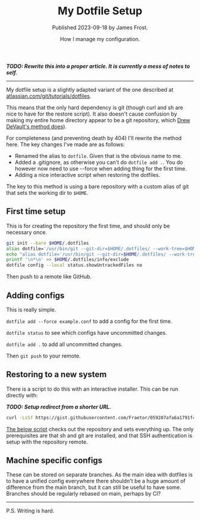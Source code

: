 <header class="article-header">
    <h1>My Dotfile Setup</h1> Published <time datetime="2023-09-18">2023-09-18</time> by James Frost.
    <p class="tagline">How I manage my configuration.</p>
</header>

***TODO: Rewrite this into a proper article. It is currently a mess of notes to self.***

---

My dotfile setup is a slightly adapted variant of the one described at [atlassian.com/git/tutorials/dotfiles](https://www.atlassian.com/git/tutorials/dotfiles).

This means that the only hard dependency is git (though curl and sh are nice to have for the restore script). It also doesn't cause confusion by making my entire home directory appear to be a git repository, which [Drew DeVault's method does](https://drewdevault.com/2019/12/30/dotfiles.html)).

For completeness (and preventing death by 404) I'll rewrite the method here. The key changes I've made are as follows:

* Renamed the alias to `dotfile`. Given that is the obvious name to me.
* Added a .gitignore, as otherwise you can't do `dotfile add .`. You do however now need to use --force when adding thing for the first time.
* Adding a nice interactive script when restoring the dotfiles.

The key to this method is using a bare repository with a custom alias of git that sets the working dir to `$HOME`.

## First time setup

This is for creating the repository the first time, and should only be necessary once.

```sh
git init --bare $HOME/.dotfiles
alias dotfile='/usr/bin/git --git-dir=$HOME/.dotfiles/ --work-tree=$HOME'
echo "alias dotfile='/usr/bin/git --git-dir=$HOME/.dotfiles/ --work-tree=$HOME'" >> $HOME/.bashrc
printf '\n*\n' >> $HOME/.dotfiles/info/exclude
dotfile config --local status.showUntrackedFiles no
```

Then push to a remote like GitHub.

## Adding configs

This is really simple.

`dotfile add --force example.conf` to add a config for the first time.

`dotfile status` to see which configs have uncommitted changes.

`dotfile add .` to add all uncommitted changes.

Then `git push` to your remote.

## Restoring to a new system

There is a script to do this with an interactive installer. This can be run directly with:

***TODO: Setup redirect from a shorter URL.***

```sh
curl -LsSf https://gist.githubusercontent.com/Fraetor/059207afa6a1791f480586cf52b19a76/raw/ >install-dotfiles.sh && sh install-dotfiles.sh
```

[The below script](https://gist.github.com/Fraetor/059207afa6a1791f480586cf52b19a76) checks out the repository and sets everything up. The only prerequisites are that sh and git are installed, and that SSH authentication is setup with the repository remote.

<script src="https://gist.github.com/Fraetor/059207afa6a1791f480586cf52b19a76.js"></script>

## Machine specific configs

These can be stored on separate branches. As the main idea with dotfiles is to have a unified config everywhere there shouldn't be a huge amount of difference from the main branch, but it can still be useful to have some. Branches should be regularly rebased on main, perhaps by CI?

---

P.S. Writing is hard.
